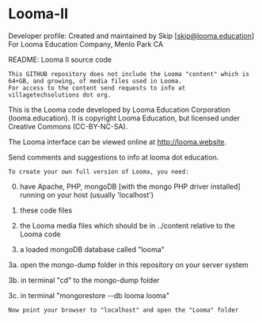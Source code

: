 # Looma-II
Developer profile:
    Created and maintained by Skip [skip@looma.education]
    For Looma Education Company, Menlo Park CA

README:
Looma II source code

    This GITHUB repository does not include the Looma "content" which is 64+GB, and growing, of media files used in Looma.
    For access to the content send requests to info at villagetechsolutions dot org.

This is the Looma code developed by Looma Education Corporation (looma.education).
It is copyright Looma Education, but licensed under Creative Commons (CC-BY-NC-SA).

The Looma interface can be viewed online at http://looma.website.

Send comments and suggestions to info at looma dot education.

    To create your own full version of Looma, you need:

0. have Apache, PHP, mongoDB [with the mongo PHP driver installed] running on your host (usually 'localhost')

1. these code files

2. the Looma media files which should be in ../content relative to the Looma code

3. a loaded mongoDB database called "looma"

3a. open the mongo-dump folder in this repository on your server system

3b. in terminal "cd" to the mongo-dump folder

3c. in terminal "mongorestore --db looma looma"

    Now point your browser to "localhost" and open the "Looma" folder
